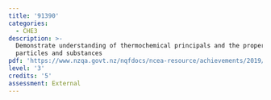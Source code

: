 ```yaml
---
title: '91390'
categories:
  - CHE3
description: >-
  Demonstrate understanding of thermochemical principals and the properties of
  particles and substances
pdf: 'https://www.nzqa.govt.nz/nqfdocs/ncea-resource/achievements/2019/as91390.pdf'
level: '3'
credits: '5'
assessment: External
---
```


